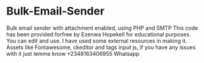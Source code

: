 # Bulk-Email-Sender
Bulk email sender with attachment enabled, using PHP and SMTP
This code has been provided forfree by Ezenwa Hopekell for educational purposes. You can edit and use.
I have used some external resources in making it. Assets like Fontawesome, ckeditor and tags input js,
if you have any issues with it just lemme know
+2348163406955 Whatsapp
